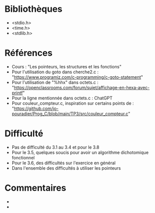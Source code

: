 # Bibliothèques
* <stdio.h>
* <time.h>
* <stdlib.h>

# Références
* Cours : "Les pointeurs, les structures et les fonctions"
* Pour l'utilisation du goto dans cherche2.c : "https://www.programiz.com/c-programming/c-goto-statement"
* Pour l'utilisation de "%hhx" dans octets.c : "https://openclassrooms.com/forum/sujet/affichage-en-hexa-avec-printf"
* Pour la ligne mentionnée dans octets.c : ChatGPT
* Pour couleur_compteur.c, inspiration sur certains points de : "https://github.com/jo-pouradier/Prog_C/blob/main/TP3/src/couleur_compteur.c"

# Difficulté
* Pas de difficulté du 3.1 au 3.4 et pour le 3.8
* Pour le 3.5, quelques soucis pour avoir un algorithme dichotomique fonctionnel
* Pour le 3.6, des difficultés sur l'exercice en général
* Dans l'ensemble des difficultés à utiliser les pointeurs

# Commentaires
* 
* 

